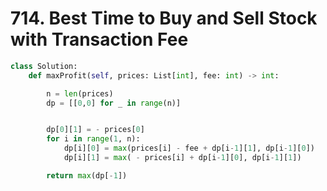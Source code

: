 # 714. Best Time to Buy and Sell Stock with Transaction Fee

```python
class Solution:
    def maxProfit(self, prices: List[int], fee: int) -> int:

        n = len(prices)
        dp = [[0,0] for _ in range(n)]


        dp[0][1] = - prices[0]
        for i in range(1, n):
            dp[i][0] = max(prices[i] - fee + dp[i-1][1], dp[i-1][0])
            dp[i][1] = max( - prices[i] + dp[i-1][0], dp[i-1][1])

        return max(dp[-1])
```

